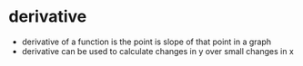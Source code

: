# derivative
* derivative of a function is the point is slope of that point in a graph
* derivative can be used to calculate changes in y over small changes in x